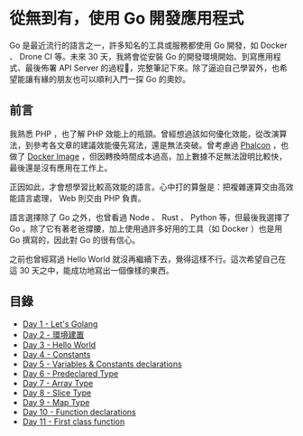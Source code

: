 # 從無到有，使用 Go 開發應用程式

Go 是最近流行的語言之一，許多知名的工具或服務都使用 Go 開發，如 Docker 、 Drone CI 等。未來 30 天，我將會從安裝 Go 的開發環境開始、到寫應用程式、最後佈署 API Server 的過程，完整筆記下來。除了逼迫自己學習外，也希望能讓有緣的朋友也可以順利入門一探 Go 的奧妙。

## 前言

我熟悉 PHP ，也了解 PHP 效能上的瓶頸。曾經想過該如何優化效能，從改演算法，到參考各文章的建議效能優先寫法，還是無法突破。曾考慮過 [Phalcon](https://phalconphp.com) ，也做了 [Docker Image](https://hub.docker.com/r/mileschou/phalcon) ，但因轉換時間成本過高，加上數據不足無法證明比較快，最後還是沒有應用在工作上。

正因如此，才會想學習比較高效能的語言。心中打的算盤是：把複雜運算交由高效能語言處理， Web 則交由 PHP 負責。

語言選擇除了 Go 之外，也曾看過 Node 、 Rust 、 Python 等，但最後我選擇了 Go 。除了它有著老爸撐腰，加上使用過許多好用的工具（如 Docker ）也是用 Go 撰寫的，因此對 Go 的很有信心。

之前也曾經寫過 Hello World 就沒再繼續下去，覺得這樣不行。這次希望自己在這 30 天之中，能成功地寫出一個像樣的東西。

## 目錄

* [Day 1 - Let's Golang](docs/day01.md)
* [Day 2 - 環境建置](docs/day02.md)
* [Day 3 - Hello World](docs/day03.md)
* [Day 4 - Constants](docs/day04.md)
* [Day 5 - Variables & Constants declarations](docs/day05.md)
* [Day 6 - Predeclared Type](docs/day06.md)
* [Day 7 - Array Type](docs/day07.md)
* [Day 8 - Slice Type](docs/day08.md)
* [Day 9 - Map Type](docs/day09.md)
* [Day 10 - Function declarations](docs/day10.md)
* [Day 11 - First class function](docs/day11.md)
